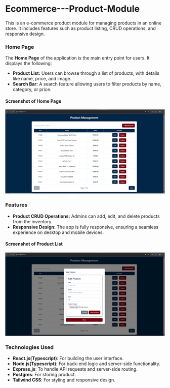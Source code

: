 # Ecommerce---Product-Module

This is an e-commerce product module for managing products in an online store. It includes features such as product listing, CRUD operations, and responsive design.

### Home Page

The **Home Page** of the application is the main entry point for users. It displays the following:

- **Product List:** Users can browse through a list of products, with details like name, price, and image.
- **Search Bar:** A search feature allowing users to filter products by name, category, or price.

#### Screenshot of Home Page

![Product List](screenshots/productlist.png)

### Features

- **Product CRUD Operations:** Admins can add, edit, and delete products from the inventory.
- **Responsive Design:** The app is fully responsive, ensuring a seamless experience on desktop and mobile devices.

#### Screenshot of Product List

![Add & Edit Product Form](screenshots/addproduct.png)

### Technologies Used

- **React.js(Typescript)**: For building the user interface.
- **Node.js(Typescript)**: For back-end logic and server-side functionality.
- **Express.js**: To handle API requests and server-side routing.
- **Postgres**: For storing product.
- **Tailwind CSS**: For styling and responsive design.
